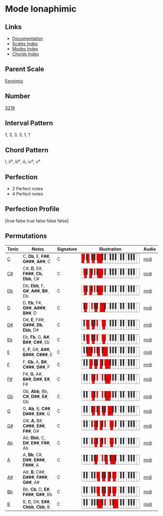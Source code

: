 # Mode Ionaphimic

## Links

- [Documentation](index.md)
- [Scales Index](Scales.md)
- [Modes Index](Modes.md)
- [Chords Index](Chords.md)

## Parent Scale

[Epynimic](ScaleEpynimic.md)

## Number

[3219](https://ianring.com/musictheory/scales/3219)

## Interval Pattern

1, 3, 3, 3, 1, 1

## Chord Pattern

I, ii⁰, iii⁰, iii, iv⁰, v⁰

## Perfection

- 2 Perfect notes
- 4 Perfect notes

## Perfection Profile

[true false true false false false]

## Permutations

| Tonic | Notes | Signature | Illustration | Audio |
|-------|-------|-----------|--------------|-------|
| [C](ModeCNaturalIonaphimic.md) | C, **Db**, E, **F##**, **G###**, **A##**, C | C | ![CNaturalIonaphimic](ModeCNaturalIonaphimic.png) | [midi](https://github.com/edipermadi/music/blob/main/docs/ModeCNaturalIonaphimic.mid?raw=true) |
| [C#](ModeCSharpIonaphimic.md) | C#, **D**, E#, **F###**, **Cb**, **Dbb**, C# | C | ![CSharpIonaphimic](ModeCSharpIonaphimic.png) | [midi](https://github.com/edipermadi/music/blob/main/docs/ModeCSharpIonaphimic.mid?raw=true) |
| [Db](ModeDFlatIonaphimic.md) | Db, **Ebb**, F, **G#**, **A##**, **B#**, Db | C | ![DFlatIonaphimic](ModeDFlatIonaphimic.png) | [midi](https://github.com/edipermadi/music/blob/main/docs/ModeDFlatIonaphimic.mid?raw=true) |
| [D](ModeDNaturalIonaphimic.md) | D, **Eb**, F#, **G##**, **A###**, **B##**, D | C | ![DNaturalIonaphimic](ModeDNaturalIonaphimic.png) | [midi](https://github.com/edipermadi/music/blob/main/docs/ModeDNaturalIonaphimic.mid?raw=true) |
| [D#](ModeDSharpIonaphimic.md) | D#, **E**, F##, **G###**, **Db**, **Ebb**, D# | C | ![DSharpIonaphimic](ModeDSharpIonaphimic.png) | [midi](https://github.com/edipermadi/music/blob/main/docs/ModeDSharpIonaphimic.mid?raw=true) |
| [Eb](ModeEFlatIonaphimic.md) | Eb, **Fb**, G, **A#**, **B##**, **C##**, Eb | C | ![EFlatIonaphimic](ModeEFlatIonaphimic.png) | [midi](https://github.com/edipermadi/music/blob/main/docs/ModeEFlatIonaphimic.mid?raw=true) |
| [E](ModeENaturalIonaphimic.md) | E, **F**, G#, **A##**, **B###**, **C###**, E | C | ![ENaturalIonaphimic](ModeENaturalIonaphimic.png) | [midi](https://github.com/edipermadi/music/blob/main/docs/ModeENaturalIonaphimic.mid?raw=true) |
| [F](ModeFNaturalIonaphimic.md) | F, **Gb**, A, **B#**, **C###**, **D##**, F | C | ![FNaturalIonaphimic](ModeFNaturalIonaphimic.png) | [midi](https://github.com/edipermadi/music/blob/main/docs/ModeFNaturalIonaphimic.mid?raw=true) |
| [F#](ModeFSharpIonaphimic.md) | F#, **G**, A#, **B##**, **D##**, **E#**, F# | C | ![FSharpIonaphimic](ModeFSharpIonaphimic.png) | [midi](https://github.com/edipermadi/music/blob/main/docs/ModeFSharpIonaphimic.mid?raw=true) |
| [Gb](ModeGFlatIonaphimic.md) | Gb, **Abb**, Bb, **C#**, **D##**, **E#**, Gb | C | ![GFlatIonaphimic](ModeGFlatIonaphimic.png) | [midi](https://github.com/edipermadi/music/blob/main/docs/ModeGFlatIonaphimic.mid?raw=true) |
| [G](ModeGNaturalIonaphimic.md) | G, **Ab**, B, **C##**, **D###**, **E##**, G | C | ![GNaturalIonaphimic](ModeGNaturalIonaphimic.png) | [midi](https://github.com/edipermadi/music/blob/main/docs/ModeGNaturalIonaphimic.mid?raw=true) |
| [G#](ModeGSharpIonaphimic.md) | G#, **A**, B#, **C###**, **E##**, **F##**, G# | C | ![GSharpIonaphimic](ModeGSharpIonaphimic.png) | [midi](https://github.com/edipermadi/music/blob/main/docs/ModeGSharpIonaphimic.mid?raw=true) |
| [Ab](ModeAFlatIonaphimic.md) | Ab, **Bbb**, C, **D#**, **E##**, **F##**, Ab | C | ![AFlatIonaphimic](ModeAFlatIonaphimic.png) | [midi](https://github.com/edipermadi/music/blob/main/docs/ModeAFlatIonaphimic.mid?raw=true) |
| [A](ModeANaturalIonaphimic.md) | A, **Bb**, C#, **D##**, **E###**, **F###**, A | C | ![ANaturalIonaphimic](ModeANaturalIonaphimic.png) | [midi](https://github.com/edipermadi/music/blob/main/docs/ModeANaturalIonaphimic.mid?raw=true) |
| [A#](ModeASharpIonaphimic.md) | A#, **B**, C##, **D###**, **F###**, **G##**, A# | C | ![ASharpIonaphimic](ModeASharpIonaphimic.png) | [midi](https://github.com/edipermadi/music/blob/main/docs/ModeASharpIonaphimic.mid?raw=true) |
| [Bb](ModeBFlatIonaphimic.md) | Bb, **Cb**, D, **E#**, **F###**, **G##**, Bb | C | ![BFlatIonaphimic](ModeBFlatIonaphimic.png) | [midi](https://github.com/edipermadi/music/blob/main/docs/ModeBFlatIonaphimic.mid?raw=true) |
| [B](ModeBNaturalIonaphimic.md) | B, **C**, D#, **E##**, **Cbbb**, **Cbb**, B | C | ![BNaturalIonaphimic](ModeBNaturalIonaphimic.png) | [midi](https://github.com/edipermadi/music/blob/main/docs/ModeBNaturalIonaphimic.mid?raw=true) |
